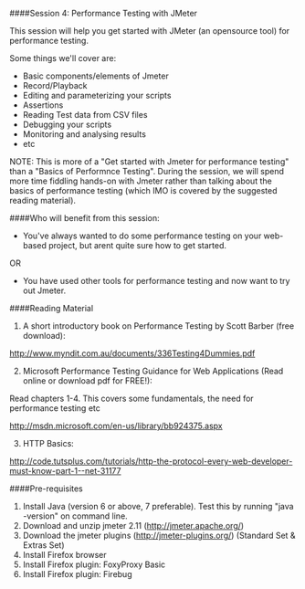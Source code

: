 ####Session 4: Performance Testing with JMeter

This session will help you get started with JMeter (an opensource tool) for performance testing.

Some things we'll cover are:
- Basic components/elements of Jmeter
- Record/Playback
- Editing and parameterizing your scripts
- Assertions
- Reading Test data from CSV files 
- Debugging your scripts
- Monitoring and analysing results
- etc

NOTE: This is more of a "Get started with Jmeter for performance testing" than a "Basics of Performnce Testing". During the session, we will spend more time fiddling hands-on with Jmeter rather than talking about the basics of performance testing (which IMO is covered by the suggested reading material).

####Who will benefit from this session:

- You've always wanted to do some performance testing on your web-based project, but arent quite sure how to get started.

OR

- You have used other tools for performance testing and now want to try out Jmeter.


####Reading Material

1. A short introductory book on Performance Testing by Scott Barber (free download):

http://www.myndit.com.au/documents/336Testing4Dummies.pdf

2. Microsoft Performance Testing Guidance for Web Applications (Read online or download pdf for FREE!):

Read chapters 1-4. This covers some fundamentals, the need for performance testing etc 

http://msdn.microsoft.com/en-us/library/bb924375.aspx

3. HTTP Basics:

http://code.tutsplus.com/tutorials/http-the-protocol-every-web-developer-must-know-part-1--net-31177


####Pre-requisites

1. Install Java (version 6 or above, 7 preferable). Test this by running "java -version" on command line.
2. Download and unzip jmeter 2.11 (http://jmeter.apache.org/)
3. Download the jmeter plugins (http://jmeter-plugins.org/) (Standard Set & Extras Set)
4. Install Firefox browser
5. Install Firefox plugin: FoxyProxy Basic
6. Install Firefox plugin: Firebug